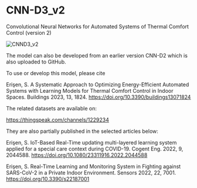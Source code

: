 # CNN-D3_v2
Convolutional Neural Networks for Automated Systems of Thermal Comfort Control (version 2)

![CNND3_v2](https://github.com/serdarch/CNN-D3_v2/assets/61043858/ad98d7d6-3985-4640-9501-84efead11de5)

The model can also be developed from an earlier version CNN-D2 which is also uploaded to GitHub.

To use or develop this model, please cite

Erişen, S. A Systematic Approach to Optimizing Energy-Efficient Automated Systems with Learning Models for Thermal Comfort Control in Indoor Spaces. Buildings 2023, 13, 1824. https://doi.org/10.3390/buildings13071824

The related datasets are available on:

https://thingspeak.com/channels/1229234

They are also partially published in the selected articles below:

Erişen, S. IoT-Based Real-Time updating multi-layered learning system applied for a special care context during COVID-19. Cogent Eng. 2022, 9, 2044588. https://doi.org/10.1080/23311916.2022.2044588

Erişen, S. Real-Time Learning and Monitoring System in Fighting against SARS-CoV-2 in a Private Indoor Environment. Sensors 2022, 22, 7001. https://doi.org/10.3390/s22187001
